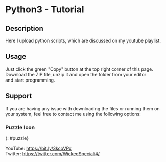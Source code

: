 # Python3 - Tutorial

## Description
Here I upload python scripts, which are discussed on my youtube playlist.</br>

## Usage
Just click the green "Copy" button at the top right corner of this page.</br>
Download the ZIP file, unzip it and open the folder from your editor</br>
and start programming.</br>

## Support
If you are having any issue with downloading the files or running them on</br>
your system, feel free to contact me using the following options:</br>

### <i class="fas fa-puzzle-piece" aria-hidden="true"></i> Puzzle Icon
{: #puzzle}

YouTube: https://bit.ly/3kcoVPx</br>
Twitter: https://twitter.com/WickedSpeciali4/
